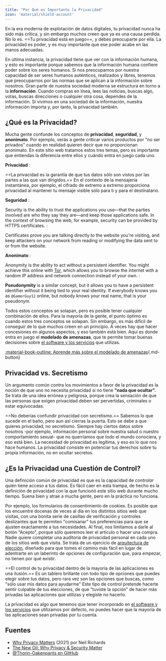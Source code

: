 ```yaml
---
title: "Por Qué es Importante la Privacidad"
icon: 'material/shield-account'
---
```


En la era moderna de explotación de datos digitales, tu privacidad nunca ha sido más crítica, y sin embargo muchos creen que ya es una causa perdida. No lo es. ==Tu privacidad está en juego==, y debes preocuparte por ella. La privacidad es poder, y es muy importante que ese poder acabe en las manos adecuadas.

En última instancia, la privacidad tiene que ver con la información humana, y esto es importante porque sabemos que la información humana confiere poder sobre los seres humanos. Si nos preocupamos por nuestra capacidad de ser seres humanos auténticos, realizados y libres, tenemos que preocuparnos por las normas que se aplican a la información sobre nosotros. Gran parte de nuestra sociedad moderna se estructura en torno a la **información**. Cuando compras en línea, lees las noticias, buscas algo, votas, buscas direcciones o cualquier otra cosa, dependes de la información. Si vivimos en una sociedad de la información, nuestra información importa y, por tanto, la privacidad también.

## ¿Qué es la Privacidad?

Mucha gente confunde los conceptos de **privacidad**, **seguridad**, y **anonimato**. Por ejemplo, verás a gente criticar varios productos por "no ser privados" cuando en realidad quieren decir que no proporcionan anonimato. En este sitio web tratamos estos tres temas, pero es importante que entiendas la diferencia entre ellos y cuándo entra en juego cada uno.

**Privacidad**
:

==La privacidad es la garantía de que tus datos sólo son vistos por las partes a las que van dirigidos.== En el contexto de la mensajería instantánea, por ejemplo, el cifrado de extremo a extremo proporciona privacidad al mantener tu mensaje visible sólo para ti y para el destinatario.

**Seguridad**
:

Security is the ability to trust the applications you use—that the parties involved are who they say they are—and keep those applications safe. In the context of browsing the web, for example, security can be provided by HTTPS certificates.
:

Certificates prove you are talking directly to the website you're visiting, and keep attackers on your network from reading or modifying the data sent to or from the website.

**Anonimato**
:

Anonymity is the ability to act without a persistent identifier. You might achieve this online with [Tor](../tor.md), which allows you to browse the internet with a random IP address and network connection instead of your own.
:

**Pseudonymity** is a similar concept, but it allows you to have a persistent identifier without it being tied to your real identity. If everybody knows you as `@GamerGuy12` online, but nobody knows your real name, that is your pseudonym.

Todos estos conceptos se solapan, pero es posible tener cualquier combinación de ellos. Para la mayoría de la gente, el punto óptimo es cuando estos tres conceptos se solapan. Sin embargo, es más difícil de conseguir de lo que muchos creen en un principio. A veces hay que hacer concesiones en algunos aspectos, y eso también está bien. Aquí es donde entra en juego el **modelado de amenazas**, que te permite tomar buenas decisiones sobre [el software y los servicios](../tools.md) que utilizas.

[:material-book-outline: Aprende más sobre el modelado de amenazas](threat-modeling.md ""){.md-button}

## Privacidad vs. Secretismo

Un argumento común contra los movimientos a favor de la privacidad es la noción de que uno no necesita privacidad si no tiene **"nada que ocultar".** Se trata de una idea errónea y peligrosa, porque crea la sensación de que las personas que exigen privacidad deben ser pervertidas, criminales o estar equivocadas.

==No deberías confundir privacidad con secretismo.== Sabemos lo que sucede en el baño, pero aun así cierras la puerta. Esto se debe a que quieres privacidad, no secretismo. Siempre hay ciertos datos sobre nosotros -por ejemplo, información personal sobre nuestra salud o nuestro comportamiento sexual- que no querríamos que todo el mundo conociera, y eso está bien. La necesidad de privacidad es legítima, y eso es lo que nos hace humanos. La privacidad consiste en potenciar tus derechos sobre tu propia información, no en ocultar secretos.

## ¿Es la Privacidad una Cuestión de Control?

Una definición común de privacidad es que es la capacidad de *controlar* quién tiene acceso a tus datos. Es fácil caer en esta trampa, de hecho es la definición de privacidad con la que funcionó este sitio web durante mucho tiempo. Suena bien y atrae a mucha gente, pero en la práctica no funciona.

Por ejemplo, los formularios de consentimiento de cookies. Es posible que los encuentre docenas de veces al día en los distintos sitios web que visitas, con una bonita serie de casillas de verificación y controles deslizantes que te permiten "comisariar" tus preferencias para que se ajusten exactamente a tus necesidades. Al final, nos limitamos a darle al botón "Acepto", porque sólo queremos leer el artículo o hacer una compra. Nadie quiere completar una auditoría de privacidad personal en cada uno de los sitios web que visita. Se trata de un ejercicio de [arquitectura de elección](https://en.wikipedia.org/wiki/Choice_architecture), diseñado para que tomes el camino más fácil en lugar de adentrarte en un laberinto de opciones de configuración que, para empezar, no tienen por qué existir.

==El control de tu privacidad dentro de la mayoría de las aplicaciones es una ilusión.== Es un tablero brillante con todo tipo de opciones que puedes elegir sobre tus datos, pero rara vez son las opciones que buscas, como "sólo usar mis datos para ayudarme" Este tipo de control pretende hacerte sentir culpable de tus elecciones, de que "tuviste la opción" de hacer más privadas las aplicaciones que utilizas y elegiste no hacerlo.

La privacidad es algo que tenemos que tener incorporado en [el software y los servicios](../tools.md) que utilizamos por defecto, no puedes hacer que la mayoría de las aplicaciones sean privadas por tu cuenta.

## Fuentes

- [Why Privacy Matters](https://www.amazon.com/Why-Privacy-Matters-Neil-Richards/dp/0190939044) (2021) por Neil Richards
- [The New Oil: Why Privacy & Security Matter](https://thenewoil.org/en/guides/prologue/why/)
- [@Thorin-Oakenpants en GitHub](https://github.com/privacytools/privacytools.io/issues/1760#issuecomment-597497298)
